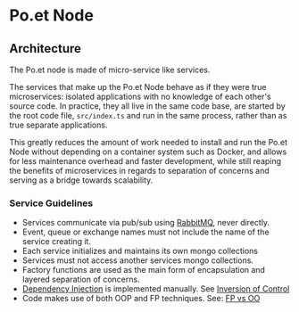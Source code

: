 # Po.et Node

## Architecture

The Po.et node is made of micro-service like services.

The services that make up the Po.et Node behave as if they were true microservices: isolated applications with no knowledge of each other's source code. In practice, they all live in the same code base, are started by the root code file, `src/index.ts` and run in the same process, rather than as true separate applications.

This greatly reduces the amount of work needed to install and run the Po.et Node without depending on a container system such as Docker, and allows for less maintenance overhead and faster development, while still reaping the benefits of microservices in regards to separation of concerns and serving as a bridge towards scalability.

### Service Guidelines

- Services communicate via pub/sub using [RabbitMQ], never directly.
- Event, queue or exchange names must not include the name of the service creating it.
- Each service initializes and maintains its own mongo collections
- Services must not access another services mongo collections. 
- Factory functions are used as the main form of encapsulation and layered separation of concerns.
- [Dependency Injection] is implemented manually. See [Inversion of Control]
- Code makes use of both OOP and FP techniques. See: [FP vs OO](http://blog.cleancoder.com/uncle-bob/2018/04/13/FPvsOO.html)

[SOLID]: https://en.wikipedia.org/wiki/SOLID
[RabbitMQ]: https://www.rabbitmq.com/
[Inversion of Control]: https://en.wikipedia.org/wiki/Inversion_of_control
[Dependency Injection]: https://en.wikipedia.org/wiki/Dependency_injection
